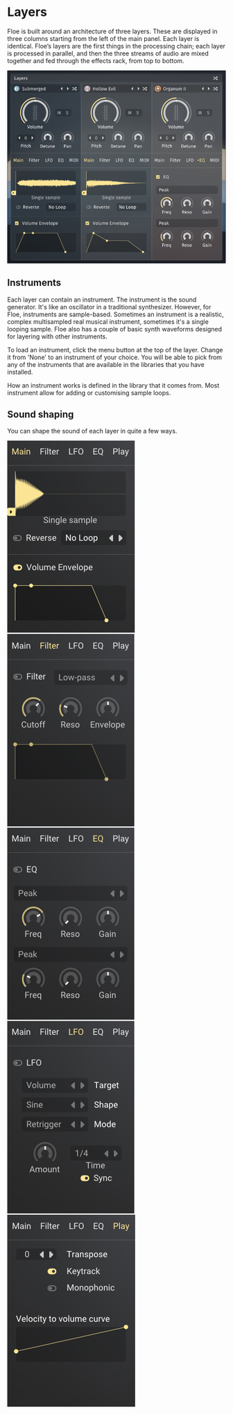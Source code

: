<!--
SPDX-FileCopyrightText: 2024 Sam Windell
SPDX-License-Identifier: GPL-3.0-or-later
-->

# Layers

Floe is built around an architecture of three layers. These are displayed in three columns starting from the left of the main panel. Each layer is identical. Floe’s layers are the first things in the processing chain; each layer is processed in parallel, and then the three streams of audio are mixed together and fed through the effects rack, from top to bottom.

![Layers GUI](../images/layers.png)

## Instruments

Each layer can contain an instrument. The instrument is the sound generator. It's like an oscillator in a traditional synthesizer. However, for Floe, instruments are sample-based. Sometimes an instrument is a realistic, complex multisampled real musical instrument, sometimes it's a single looping sample. Floe also has a couple of basic synth waveforms designed for layering with other instruments.

To load an instrument, click the menu button at the top of the layer. Change it from 'None' to an instrument of your choice. You will be able to pick from any of the instruments that are available in the libraries that you have installed.

How an instrument works is defined in the library that it comes from. Most instrument allow for adding or customising sample loops.

## Sound shaping

You can shape the sound of each layer in quite a few ways.

![Layer Main](../images/layer-main.png)
![Layer Filter](../images/layer-filter.png)
![Layer EQ](../images/layer-eq.png)
![Layer LFO](../images/layer-lfo.png)
![Layer MIDI](../images/layer-play.png)
